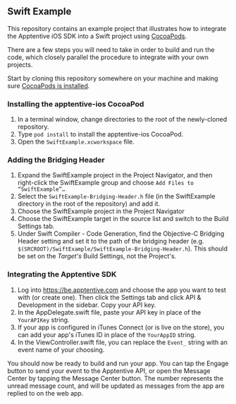 Swift Example
-------------

This repository contains an example project that illustrates how to integrate
the Apptentive iOS SDK into a Swift project using
[CocoaPods](https://cocoapods.org).

There are a few steps you will need to take in order to build and run the code,
which closely parallel the procedure to integrate with your own projects.

Start by cloning this repository somewhere on your machine and making sure
[CocoaPods is installed](https://guides.cocoapods.org/using/getting-started.html).

### Installing the apptentive-ios CocoaPod

1. In a terminal window, change directories to the root of the newly-cloned
   repository.
2. Type `pod install` to install the apptentive-ios CocoaPod.
3. Open the `SwiftExample.xcworkspace` file.

### Adding the Bridging Header

1. Expand the SwiftExample project in the Project Navigator, and then
   right-click the SwiftExample group and choose `Add Files to “SwiftExample”…`
2. Select the `SwiftExample-Bridging-Header.h` file (in the SwiftExample
   directory in the root of the repository) and add it.
3. Choose the SwiftExample project in the Project Navigator
4. Choose the SwiftExample target in the source list and switch to the Build
   Settings tab.
5. Under Swift Compiler - Code Generation, find the Objective-C Bridging Header
   setting and set it to the path of the bridging header (e.g.
   `$(SRCROOT)/SwiftExample/SwiftExample-Bridging-Header.h`). This should be set
   on the *Target's* Build Settings, not the Project's.

### Integrating the Apptentive SDK

1. Log into https://be.apptentive.com and choose the app you want to test with
   (or create one). Then click the Settings tab and click API & Development in
   the sidebar. Copy your API key.
2. In the AppDelegate.swift file, paste your API key in place of the
   `YourAPIKey` string.
3. If your app is configured in iTunes Connect (or is live on the store), you
   can add your app's iTunes ID in place of the `YourAppID` string.
4. In the ViewController.swift file, you can replace the `Event_` string with
   an event name of your choosing.

You should now be ready to build and run your app. You can tap the Engage button
to send your event to the Apptentive API, or open the Message Center by tapping
the Message Center button. The number represents the unread message count, and
will be updated as messages from the app are replied to on the web app. 
